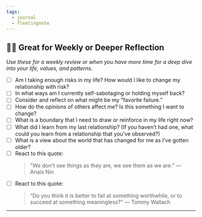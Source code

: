 ```yaml
---
tags:
  - journal
  - fleetingnote
---
```


## 🧘‍♀️ Great for Weekly or Deeper Reflection
*Use these for a weekly review or when you have more time for a deep dive into your life, values, and patterns.*

- [ ] Am I taking enough risks in my life? How would I like to change my relationship with risk?
- [ ] In what ways am I currently self-sabotaging or holding myself back?
- [ ] Consider and reflect on what might be my “favorite failure.”
- [ ] How do the opinions of others affect me? Is this something I want to change?
- [ ] What is a boundary that I need to draw or reinforce in my life right now?
- [ ] What did I learn from my last relationship? (If you haven’t had one, what could you learn from a relationship that you’ve observed?)
- [ ] What is a view about the world that has changed for me as I’ve gotten older?
- [ ] React to this quote: 
  > "We don't see things as they are, we see them as we are.” — Anaïs Nin
- [ ] React to this quote:
  > “Do you think it is better to fail at something worthwhile, or to succeed at something meaningless?” — Tommy Wallach
  
---
